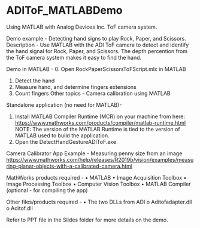 # ADIToF_MATLABDemo
Using MATLAB with Analog Devices Inc. ToF camera system. 

Demo example - Detecting hand signs to play Rock, Paper, and Scissors.
Description - Use MATLAB with the ADI ToF camera to detect and identify the hand signal for Rock, Paper, and Scissors. The depth percention from the ToF camera system makes it easy to find the hand. 

Demo in MATLAB - 
0. Open RockPaperScissorsToFScript.mlx in MATLAB
1. Detect the hand 
2. Measure hand, and determine fingers extensions
3. Count fingers
Other topics - Camera calibration using MATLAB

Standalone application (no need for MATLAB)-
1. Install MATLAB Compiler Runtime (MCR) on your machine from here:
https://www.mathworks.com/products/compiler/matlab-runtime.html
NOTE: The version of the MATLAB Runtime is tied to the version of MATLAB used to build the application.
2. Open the DetectHandGestureADIToF.exe 

Camera Calibrator App 
Example - Measuring penny size from an image
https://www.mathworks.com/help/releases/R2019b/vision/examples/measuring-planar-objects-with-a-calibrated-camera.html

MathWorks products required - 
•	MATLAB
•	Image Acquisition Toolbox
•	Image Processing Toolbox
•	Computer Vision Toolbox
•	MATLAB Compiler (optional - for compiling the app)

Other files/products required -
•	The two DLLs from ADI 
o	  Aditofadapter.dll
o	  Aditof.dll


Refer to PPT file in the Slides folder for more details on the demo. 
